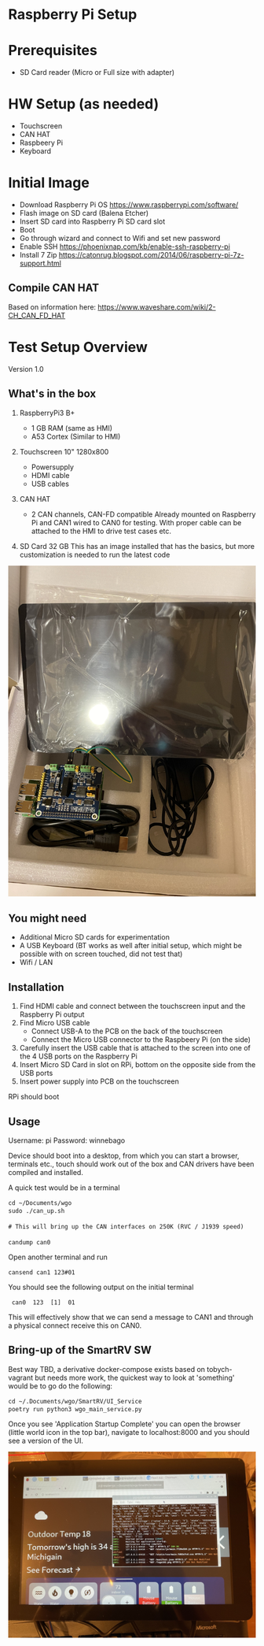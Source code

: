# Raspberry Pi Setup


# Prerequisites
- SD Card reader (Micro or Full size with adapter)


# HW Setup (as needed)
- Touchscreen
- CAN HAT
- Raspbeery Pi
- Keyboard


# Initial Image
- Download Raspberry Pi OS
https://www.raspberrypi.com/software/
- Flash image on SD card (Balena Etcher)
- Insert SD card into Raspberry Pi SD card slot
- Boot
- Go through wizard and connect to Wifi and set new password
- Enable SSH
    https://phoenixnap.com/kb/enable-ssh-raspberry-pi
- Install 7 Zip
    https://catonrug.blogspot.com/2014/06/raspberry-pi-7z-support.html



## Compile CAN HAT
Based on information here:
    https://www.waveshare.com/wiki/2-CH_CAN_FD_HAT


# Test Setup Overview

Version 1.0

## What's in the box
1. RaspberryPi3 B+
    - 1 GB RAM (same as HMI)
    - A53 Cortex (Similar to HMI)

2. Touchscreen 10" 1280x800
    - Powersupply
    - HDMI cable
    - USB cables

3. CAN HAT
    - 2 CAN channels, CAN-FD compatible
    Already mounted on Raspberry Pi and CAN1 wired to CAN0 for testing.
    With proper cable can be attached to the HMI to drive test cases etc.

4. SD Card 32 GB
    This has an image installed that has the basics, but more customization is needed to run the latest code


![Contents](RPi3/whatsinthebox.jpeg)


## You might need
- Additional Micro SD cards for experimentation
- A USB Keyboard (BT works as well after initial setup, which might be possible with on screen touched, did not test that)
- Wifi / LAN


## Installation
1. Find HDMI cable and connect between the touchscreen input and the Raspberry Pi output
2. Find Micro USB cable
    - Connect USB-A to the PCB on the back of the touchscreen
    - Connect the Micro USB connector to the Raspbeery Pi (on the side)
3. Carefully insert the USB cable that is attached to the screen into one of the 4 USB ports on the Raspberry Pi
4. Insert Micro SD Card in slot on RPi, bottom on the opposite side from the USB ports
5. Insert power supply into PCB on the touchscreen

RPi should boot

## Usage
Username: pi
Password: winnebago

Device should boot into a desktop, from which you can start a browser, terminals etc., touch should work out of the box and CAN drivers have been compiled and installed.

A quick test would be in a terminal

    cd ~/Documents/wgo
    sudo ./can_up.sh

    # This will bring up the CAN interfaces on 250K (RVC / J1939 speed)

    candump can0

Open another terminal and run

    cansend can1 123#01

You should see the following output on the initial terminal

     can0  123  [1]  01


This will effectively show that we can send a message to CAN1 and through a physical connect receive this on CAN0.

## Bring-up of the SmartRV SW
Best way TBD, a derivative docker-compose exists based on tobych-vagrant but needs more work, the quickest way to look at 'something' would be to go do the following:

    cd ~/.Documents/wgo/SmartRV/UI_Service
    poetry run python3 wgo_main_service.py

Once you see 'Application Startup Complete' you can open the browser (little world icon in the top bar), navigate to localhost:8000 and you should see a version of the UI.


![App Running](RPi3/apprun.jpg)
